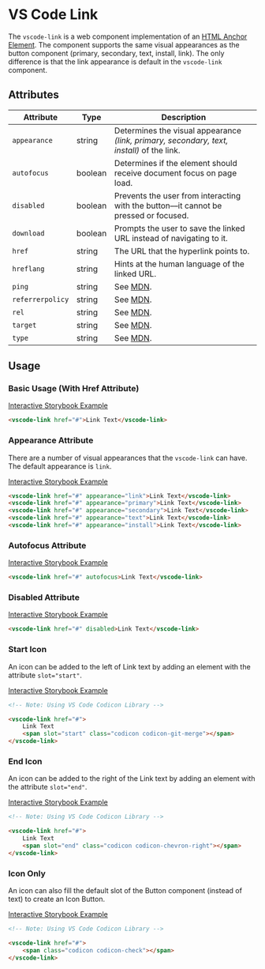 # VS Code Link

The `vscode-link` is a web component implementation of an [HTML Anchor Element](https://developer.mozilla.org/en-US/docs/Web/HTML/Element/a). The component supports the same visual appearances as the button component (primary, secondary, text, install, link). The only difference is that the link appearance is default in the `vscode-link` component.

## Attributes

| Attribute        | Type    | Description                                                                               |
| ---------------- | ------- | ----------------------------------------------------------------------------------------- |
| `appearance`     | string  | Determines the visual appearance _(link, primary, secondary, text, install)_ of the link. |
| `autofocus`      | boolean | Determines if the element should receive document focus on page load.                     |
| `disabled`       | boolean | Prevents the user from interacting with the button––it cannot be pressed or focused.      |
| `download`       | boolean | Prompts the user to save the linked URL instead of navigating to it.                      |
| `href`           | string  | The URL that the hyperlink points to.                                                     |
| `hreflang`       | string  | Hints at the human language of the linked URL.                                            |
| `ping`           | string  | See [MDN](https://developer.mozilla.org/en-US/docs/Web/HTML/Element/a#attributes).        |
| `referrerpolicy` | string  | See [MDN](https://developer.mozilla.org/en-US/docs/Web/HTML/Element/a#attributes).        |
| `rel`            | string  | See [MDN](https://developer.mozilla.org/en-US/docs/Web/HTML/Element/a#attributes).        |
| `target`         | string  | See [MDN](https://developer.mozilla.org/en-US/docs/Web/HTML/Element/a#attributes).        |
| `type`           | string  | See [MDN](https://developer.mozilla.org/en-US/docs/Web/HTML/Element/a#attributes).        |

## Usage

### Basic Usage (With Href Attribute)

[Interactive Storybook Example](https://mttallac.azurewebsites.net/?path=/story/library-link--default)

```html
<vscode-link href="#">Link Text</vscode-link>
```

### Appearance Attribute

There are a number of visual appearances that the `vscode-link` can have. The default appearance is `link`.

[Interactive Storybook Example](https://mttallac.azurewebsites.net/?path=/story/library-link--default)

```html
<vscode-link href="#" appearance="link">Link Text</vscode-link>
<vscode-link href="#" appearance="primary">Link Text</vscode-link>
<vscode-link href="#" appearance="secondary">Link Text</vscode-link>
<vscode-link href="#" appearance="text">Link Text</vscode-link>
<vscode-link href="#" appearance="install">Link Text</vscode-link>
```

### Autofocus Attribute

[Interactive Storybook Example](https://mttallac.azurewebsites.net/?path=/story/library-link--with-autofocus)

```html
<vscode-link href="#" autofocus>Link Text</vscode-link>
```

### Disabled Attribute

[Interactive Storybook Example](https://mttallac.azurewebsites.net/?path=/story/library-link--with-disabled)

```html
<vscode-link href="#" disabled>Link Text</vscode-link>
```

### Start Icon

An icon can be added to the left of Link text by adding an element with the attribute `slot="start"`.

[Interactive Storybook Example](https://mttallac.azurewebsites.net/?path=/story/library-link--with-start-icon)

```html
<!-- Note: Using VS Code Codicon Library -->

<vscode-link href="#">
	Link Text
	<span slot="start" class="codicon codicon-git-merge"></span>
</vscode-link>
```

### End Icon

An icon can be added to the right of the Link text by adding an element with the attribute `slot="end"`.

[Interactive Storybook Example](https://mttallac.azurewebsites.net/?path=/story/library-link--with-end-icon)

```html
<!-- Note: Using VS Code Codicon Library -->

<vscode-link href="#">
	Link Text
	<span slot="end" class="codicon codicon-chevron-right"></span>
</vscode-link>
```

### Icon Only

An icon can also fill the default slot of the Button component (instead of text) to create an Icon Button.

[Interactive Storybook Example](https://mttallac.azurewebsites.net/?path=/story/library-link--with-icon-only)

```html
<!-- Note: Using VS Code Codicon Library -->

<vscode-link href="#">
	<span class="codicon codicon-check"></span>
</vscode-link>
```
